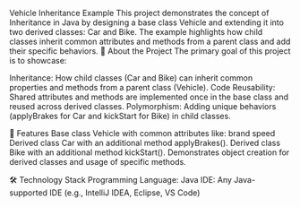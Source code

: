 Vehicle Inheritance Example
This project demonstrates the concept of Inheritance in Java by designing a base class Vehicle and extending it into two derived classes: Car and Bike. The example highlights how child classes inherit common attributes and methods from a parent class and add their specific behaviors.
📝 About the Project
The primary goal of this project is to showcase:

Inheritance: How child classes (Car and Bike) can inherit common properties and methods from a parent class (Vehicle).
Code Reusability: Shared attributes and methods are implemented once in the base class and reused across derived classes.
Polymorphism: Adding unique behaviors (applyBrakes for Car and kickStart for Bike) in child classes.

🌟 Features
Base class Vehicle with common attributes like:
brand
speed
Derived class Car with an additional method applyBrakes().
Derived class Bike with an additional method kickStart().
Demonstrates object creation for derived classes and usage of specific methods.

🛠️ Technology Stack
Programming Language: Java
IDE: Any Java-supported IDE (e.g., IntelliJ IDEA, Eclipse, VS Code)

